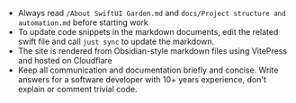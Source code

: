 * Always read `/About SwiftUI Garden.md` and `docs/Project structure and automation.md` before starting work
* To update code snippets in the markdown documents, edit the related swift file and call `just sync` to update the markdown.
* The site is rendered from Obsidian-style markdown files using VitePress and hosted on Cloudflare
* Keep all communication and documentation briefly and concise. Write answers for a software developer with 10+ years experience, don't explain or comment trivial code.